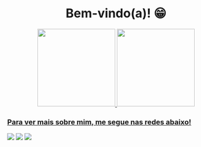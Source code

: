 <h1 align = "center">Bem-vindo(a)! 😁</h1>
<div align = "center">
   <a href="https://github.com/ewerton-html">
   <img height="180em" src="https://github-readme-stats.vercel.app/api?username=ewerton-html&show_icons=true&theme=dracula&include_all_commits=true&count_private=true&hide_rank=true"/>
   <img height="180em" src="https://github-readme-stats.vercel.app/api/top-langs/?username=ewerton-html&layout=compact&langs_count=6&theme=dracula"/>
</div>
  
### Para ver mais sobre mim, me segue nas redes abaixo!
 
<div> 
  <a href="https://www.instagram.com/ewerton_html/" target="blank"><img src="https://img.shields.io/badge/-Instagram-%23E4405F?style=for-the-badge&logo=instagram&logoColor=white" target="_blank"></a>
  <a href = "mailto:ewerton.r.silva3@gamil.com" target="blank"><img src="https://img.shields.io/badge/-Gmail-%23333?style=for-the-badge&logo=gmail&logoColor=white" target="_blank"></a>
  <a href="https://www.linkedin.com/in/ewerton-html/" target="blank"><img src="https://img.shields.io/badge/-LinkedIn-%230077B5?style=for-the-badge&logo=linkedin&logoColor=white" target="_blank"></a> 
</div>
